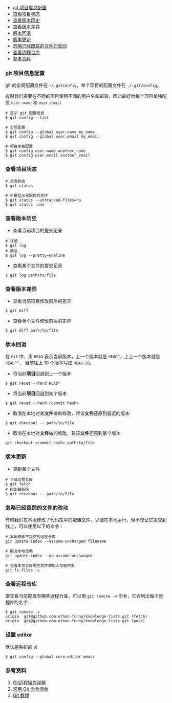 
<!-- MarkdownTOC -->

- [git 项目信息配置](#git-项目信息配置)
- [查看项目状态](#查看项目状态)
- [查看版本历史](#查看版本历史)
- [查看版本差异](#查看版本差异)
- [版本回退](#版本回退)
- [版本更新](#版本更新)
- [忽略已经跟踪的文件的改动](#忽略已经跟踪的文件的改动)
- [查看远程仓库](#查看远程仓库)
- [参考资料](#参考资料)

<!-- /MarkdownTOC -->


### git 项目信息配置

git 的全局配置文件在 `~/.gitconfig`，单个项目的配置文件在 `./.git/config`。

有时我们需要在不同的项目使用不同的用户名和邮箱，因此最好给每个项目单独配置 `user.name` 和 `user.email`

```shell
# 显示 git 配置信息
$ git config --list

# 全局配置 
$ git config --global user.name my_name
$ git config --global user.email my_email

# 项目单独配置
$ git config user.name another_name
$ git config user.email another_email
```

### 查看项目状态

```shell
# 查看状态
$ git status

# 不要显示未跟踪的文件 
$ git status --untracked-files=no
$ git status -uno
```

### 查看版本历史

- 查看当前项目的提交记录


```shell
# 详细
$ git log
# 简洁
$ git log --pretty=oneline
```

- 查看某个文件的提交记录

```shell
$ git log path/to/file
```

### 查看版本差异

- 查看当前项目修改前后的差异

```shell
$ git diff
```

- 查看单个文件修改前后的差异

```shell
$ git diff path/to/file
```


### 版本回退

在 `Git` 中，用 `HEAD` 表示当前版本，上一个版本就是 `HEAD^`，上上一个版本就是 `HEAD^^`，
当前往上 10 个版本写成 `HEAD~10`。

- 将当前**项目**回退到上一个版本

```shell
$ git reset --hard HEAD^
```

- 将当前**项目**回退到某个版本

```shell
$ git reset --hard <commit hash>
```

- 取消在本地对某**文件**做的修改，将该**文件**还原到最近的版本

```shell
$ git checkout -- path/to/file
```

- 取消在本地对**文件**做的修改，将该**文件**还原到某个版本

```shell
git checkout <commit hash> path/to/file
```


### 版本更新

- 更新某个文件

```shell
# 下载远程仓库
$ git fetch
# 检出最新版
$ git checkout -- path/to/file
```

### 忽略已经跟踪的文件的改动

有时我们在本地修改了代码库中的配置文件，以便在本地运行，但不想让它提交到线上，可以使用以下的命令：

```shell
# 本地修改不提交到远程仓库
git update-index --assume-unchanged filename

# 取消本地忽略
git update-index --no-assume-unchanged 

# 查看本地仓库哪些文件被加入忽略列表
git ls-files -v
```

### 查看远程仓库

要查看当前配置有哪些远程仓库，可以用 `git remote -v` 命令，它会列出每个远程库的名字：

```shell
$ git remote -v
origin  git@github.com:ethan-funny/knowledge-lists.git (fetch)
origin  git@github.com:ethan-funny/knowledge-lists.git (push)
```

### 设置 editor

默认是系统的 vi

```shell
$ git config --global core.editor emacs
```

### 参考资料

1. [Git远程操作详解](http://www.ruanyifeng.com/blog/2014/06/git_remote.html)
2. [常用 Git 命令清单](http://www.ruanyifeng.com/blog/2015/12/git-cheat-sheet.html)
3. [Git 教程](http://www.liaoxuefeng.com/wiki/0013739516305929606dd18361248578c67b8067c8c017b000)

